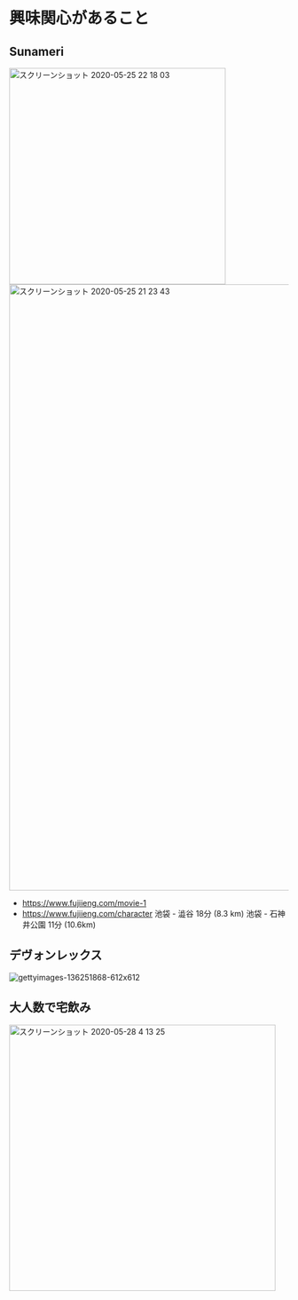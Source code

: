
# 興味関心があること


## Sunameri

<img width="390" alt="スクリーンショット 2020-05-25 22 18 03" src="https://user-images.githubusercontent.com/1782095/82816193-a4e64b00-9ed5-11ea-9b79-d1336b6aa87a.png">

<img width="1093" alt="スクリーンショット 2020-05-25 21 23 43" src="https://user-images.githubusercontent.com/1782095/82812470-07d3e400-9ece-11ea-83fd-ccb6f73b1e51.png">


- https://www.fujiieng.com/movie-1
- https://www.fujiieng.com/character
池袋 - 澁谷 18分 (8.3 km)
池袋 - 石神井公園 11分 (10.6km)


## デヴォンレックス

![gettyimages-136251868-612x612](https://user-images.githubusercontent.com/1782095/82811919-d7d81100-9ecc-11ea-81d2-d8d8ca734a2b.jpg)


## 大人数で宅飲み

<img width="480" alt="スクリーンショット 2020-05-28 4 13 25" src="https://user-images.githubusercontent.com/1782095/83081302-52668380-a0bb-11ea-9adf-8e0b1722fd68.png">






